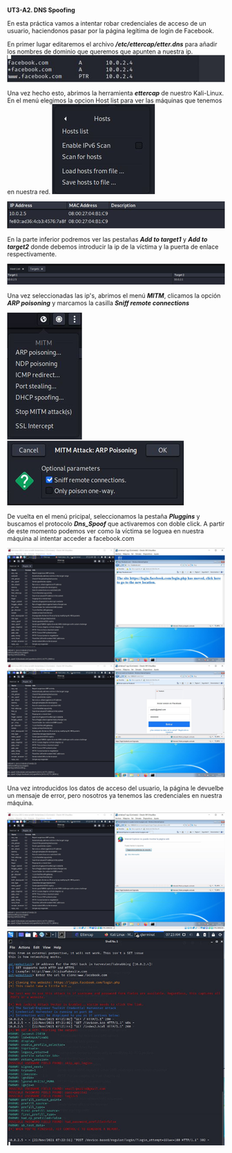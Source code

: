 **UT3-A2. DNS Spoofing**  

En esta práctica vamos a intentar robar credenciales de acceso de un usuario, haciendonos pasar por la página legítima de login de Facebook.

En primer lugar editaremos el archivo ***/etc/ettercap/etter.dns*** para añadir los nombres de dominio que queremos que apunten a nuestra ip.
![](./img/1.JPG)

Una vez hecho esto, abrimos la herramienta ***ettercap*** de nuestro Kali-Linux.
En el menú elegimos la opcion Host list para ver las máquinas que tenemos en nuestra red.
![](./img/2.JPG)

![](./img/3.JPG)

En la parte inferior podremos ver las pestañas ***Add to target1*** y ***Add to target2*** donde debemos introducir la ip de la víctima y la puerta de enlace respectivamente.

![](./img/4.JPG)

Una vez seleccionadas las ip's, abrimos el menú ***MITM***, clicamos la opción ***ARP poisoning*** y marcamos la casilla ***Sniff remote connections***

![](./img/5.JPG)
![](./img/6.JPG)

De vuelta en el menú pricipal, seleccionamos la pestaña ***Pluggins*** y buscamos el protocolo ***Dns_Spoof*** que activaremos con doble click.
A partir de este momento podemos ver como la víctima se loguea en nuestra máquina al intentar acceder a facebook.com

![](./img/10.JPG)
![](./img/11.JPG)

Una vez introducidos los datos de acceso del usuario, la página le devuelbe un mensaje de error, pero nosotros ya tenemos las credenciales en nuestra máquina.

![](./img/12.JPG)
![](./img/13.JPG)
